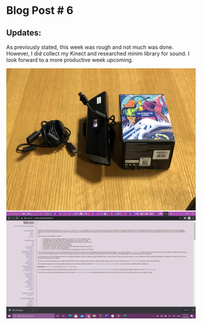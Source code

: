 # Blog Post # 6

## Updates:

As previously stated, this week was rough and not much was done. However, I did collect my Kinect and researched minim library for sound. I look forward to a more productive week upcoming.

![](kinect.jpeg)
![](audacity.png)

